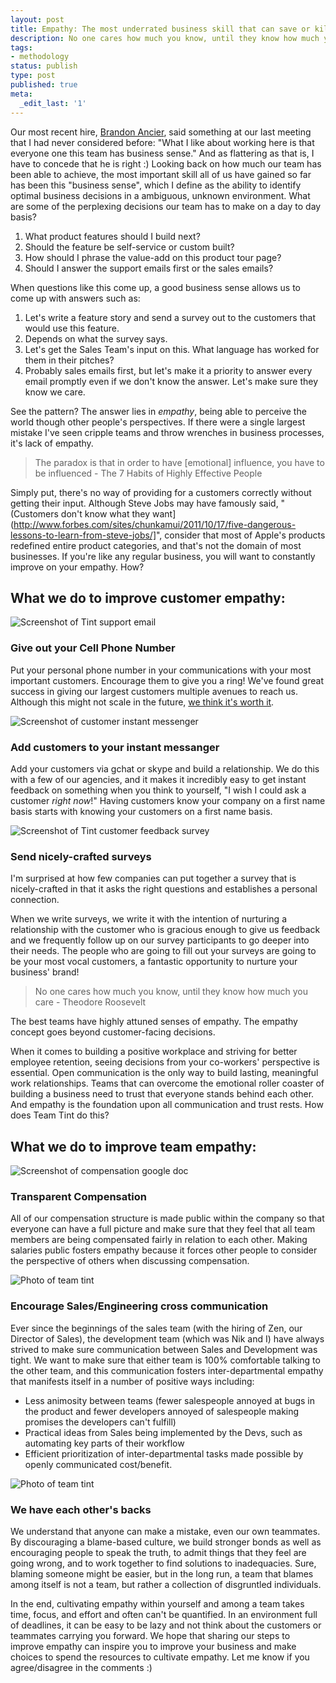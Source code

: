 ```yaml
---
layout: post
title: Empathy: The most underrated business skill that can save or kill your startup.
description: No one cares how much you know, until they know how much you care - Theodore Roosevelt
tags:
- methodology
status: publish
type: post
published: true
meta:
  _edit_last: '1'
---
```


Our most recent hire, [Brandon Ancier](http://www.linkedin.com/in/brandonancier), said something at our last meeting that I had never considered before: "What I like about working here is that everyone one this team has business sense." And as flattering as that is, I have to concede that he is right :) Looking back on how much our team has been able to achieve, the most important skill all of us have gained so far has been this "business sense", which I define as the ability to identify optimal business decisions in a ambiguous, unknown environment. What are some of the perplexing decisions our team has to make on a day to day basis?

1. What product features should I build next?
2. Should the feature be self-service or custom built?
3. How should I phrase the value-add on this product tour page?
4. Should I answer the support emails first or the sales emails?

When questions like this come up, a good business sense allows us to come up with answers such as:

1. Let's write a feature story and send a survey out to the customers that would use this feature. 
2. Depends on what the survey says.
3. Let's get the Sales Team's input on this. What language has worked for them in their pitches?
4. Probably sales emails first, but let's make it a priority to answer every email promptly even if we don't know the answer. Let's make sure they know we care.

See the pattern? The answer lies in *empathy*, being able to perceive the world though other people's perspectives. If there were a single largest mistake I've seen cripple teams and throw wrenches in business processes, it's lack of empathy.

> The paradox is that in order to have [emotional] influence, you have to be influenced - The 7 Habits of Highly Effective People

Simply put, there's no way of providing for a customers correctly without getting their input. Although Steve Jobs may have famously said, "(Customers don't know what they want](http://www.forbes.com/sites/chunkamui/2011/10/17/five-dangerous-lessons-to-learn-from-steve-jobs/]", consider that most of Apple's products redefined entire product categories, and that's not the domain of most businesses. If you're like any regular business, you will want to constantly improve on your empathy. How?

## What we do to improve customer empathy:

![Screenshot of Tint support email](https://s3.amazonaws.com/uploads.hipchat.com/38181/267094/V0ZFffbGg6XRVvr/Screen%20Shot%202014-01-27%20at%2012.09.37%20AM.png)

### Give out your Cell Phone Number

Put your personal phone number in your communications with your most important customers. Encourage them to give you a ring! We've found great success in giving our largest customers multiple avenues to reach us. Although this might not scale in the future, [we think it's worth it](http://paulgraham.com/ds.html).

![Screenshot of customer instant messenger](https://s3.amazonaws.com/uploads.hipchat.com/38181/267094/nMZQuxFhk3YxCO4/Screen%20Shot%202014-01-27%20at%2012.12.38%20AM.png)

### Add customers to your instant messanger

Add your customers via gchat or skype and build a relationship. We do this with a few of our agencies, and it makes it incredibly easy to get instant feedback on something when you think to yourself, "I wish I could ask a customer _right now_!" Having customers know your company on a first name basis starts with knowing your customers on a first name basis.

![Screenshot of Tint customer feedback survey](https://s3.amazonaws.com/uploads.hipchat.com/38181/267094/tf9nKjdsSpN7kWk/Screen%20Shot%202014-01-27%20at%2012.16.02%20AM.png)

### Send nicely-crafted surveys

I'm surprised at how few companies can put together a survey that is nicely-crafted in that it asks the right questions and establishes a personal connection.

When we write surveys, we write it with the intention of nurturing a relationship with the customer who is gracious enough to give us feedback and we frequently follow up on our survey participants to go deeper into their needs. The people who are going to fill out your surveys are going to be your most vocal customers, a fantastic opportunity to nurture your business' brand!

> No one cares how much you know, until they know how much you care - Theodore Roosevelt

The best teams have highly attuned senses of empathy. The empathy concept goes beyond customer-facing decisions.

When it comes to building a positive workplace and striving for better employee retention, seeing decisions from your co-workers' perspective is essential. Open communication is the only way to build lasting, meaningful work relationships. Teams that can overcome the emotional roller coaster of building a business need to trust that everyone stands behind each other. And empathy is the foundation upon all communication and trust rests. How does Team Tint do this?

## What we do to improve team empathy:

![Screenshot of compensation google doc](https://s3.amazonaws.com/uploads.hipchat.com/38181/267094/wl14TxxvArMGWfL/Screen%20Shot%202014-01-27%20at%2012.18.35%20AM.png)
### Transparent Compensation

All of our compensation structure is made public within the company so that everyone can have a full picture and make sure that they feel that all team members are being compensated fairly in relation to each other. Making salaries public fosters empathy because it forces other people to consider the perspective of others when discussing compensation.

![Photo of team tint](https://s3.amazonaws.com/uploads.hipchat.com/38181/267094/hyOzFsF668GVKlR/Screen%20Shot%202014-01-27%20at%2012.22.04%20AM.png)
### Encourage Sales/Engineering cross communication

Ever since the beginnings of the sales team (with the hiring of Zen, our Director of Sales), the development team (which was Nik and I) have always strived to make sure communication between Sales and Development was tight. We want to make sure that either team is 100% comfortable talking to the other team, and this communication fosters inter-departmental empathy that manifests itself in a number of positive ways including:

* Less animosity between teams (fewer salespeople annoyed at bugs in the product and fewer developers annoyed of salespeople making promises the developers can't fulfill)
* Practical ideas from Sales being implemented by the Devs, such as automating key parts of their workflow
* Efficient prioritization of inter-departmental tasks made possible by openly communicated cost/benefit.

![Photo of team tint](https://s3.amazonaws.com/uploads.hipchat.com/38181/267094/T0onmk0HJRaonZS/Screen%20Shot%202014-01-27%20at%2012.20.36%20AM.png)
### We have each other's backs

We understand that anyone can make a mistake, even our own teammates. By discouraging a blame-based culture, we build stronger bonds as well as encouraging people to speak the truth, to admit things that they feel are going wrong, and to work together to find solutions to inadequacies. Sure, blaming someone might be easier, but in the long run, a team that blames among itself is not a team, but rather a collection of disgruntled individuals.

In the end, cultivating empathy within yourself and among a team takes time, focus, and effort and often can't be quantified. In an environment full of deadlines, it can be easy to be lazy and not think about the customers or teammates carrying you forward. We hope that sharing our steps to improve empathy can inspire you to improve your business and make choices to spend the resources to cultivate empathy. Let me know if you agree/disagree in the comments :)

